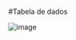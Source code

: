 
#Tabela de dados

![image](https://github.com/user-attachments/assets/e3806c9d-853b-4233-b5fe-d5e1fa42285c)

